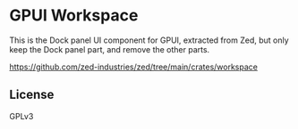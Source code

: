 # GPUI Workspace

This is the Dock panel UI component for GPUI, extracted from Zed, but only keep the Dock panel part, and remove the other parts.

https://github.com/zed-industries/zed/tree/main/crates/workspace

## License

GPLv3
